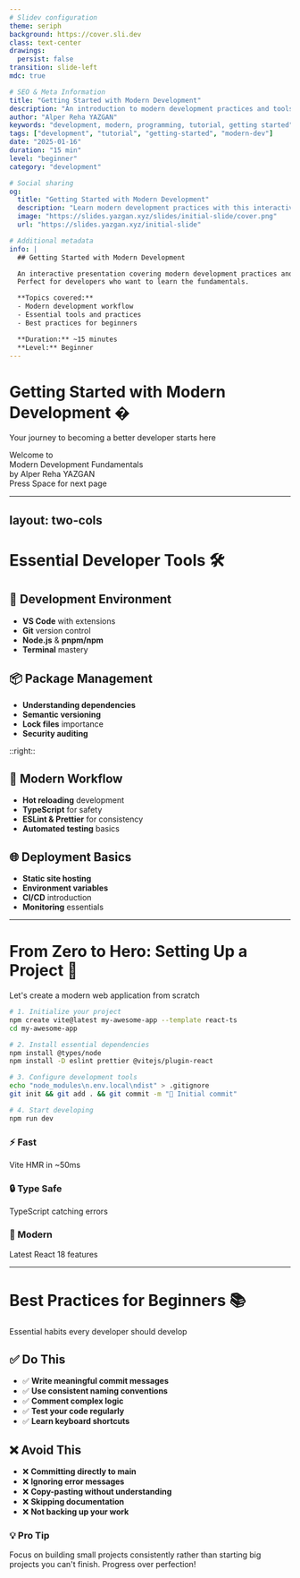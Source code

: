 ```yaml
---
# Slidev configuration
theme: seriph
background: https://cover.sli.dev
class: text-center
drawings:
  persist: false
transition: slide-left
mdc: true

# SEO & Meta Information
title: "Getting Started with Modern Development"
description: "An introduction to modern development practices and tools that developers love. Learn about the fundamentals and best practices."
author: "Alper Reha YAZGAN"
keywords: "development, modern, programming, tutorial, getting started"
tags: ["development", "tutorial", "getting-started", "modern-dev"]
date: "2025-01-16"
duration: "15 min"
level: "beginner"
category: "development"

# Social sharing
og:
  title: "Getting Started with Modern Development"
  description: "Learn modern development practices with this interactive presentation"
  image: "https://slides.yazgan.xyz/slides/initial-slide/cover.png"
  url: "https://slides.yazgan.xyz/initial-slide"

# Additional metadata
info: |
  ## Getting Started with Modern Development

  An interactive presentation covering modern development practices and tools.
  Perfect for developers who want to learn the fundamentals.

  **Topics covered:**
  - Modern development workflow
  - Essential tools and practices
  - Best practices for beginners

  **Duration:** ~15 minutes
  **Level:** Beginner
---
```


# Getting Started with Modern Development �

Your journey to becoming a better developer starts here

<div class="flex items-center justify-center mt-12">
  <div class="text-center">
    <div class="text-lg text-gray-400 mb-4">Welcome to</div>
    <div class="text-4xl font-bold bg-gradient-to-r from-green-400 to-blue-600 bg-clip-text text-transparent">
      Modern Development Fundamentals
    </div>
    <div class="text-lg text-gray-400 mt-4">by Alper Reha YAZGAN</div>
  </div>
</div>

<div @click="$slidev.nav.next" class="absolute bottom-8 left-1/2 transform -translate-x-1/2 cursor-pointer hover:bg-white/10 px-6 py-3 rounded-lg transition-all">
  Press Space for next page <carbon:arrow-right class="inline ml-2" />
</div>

---

## layout: two-cols

# Essential Developer Tools 🛠️

## 🔧 Development Environment

- **VS Code** with extensions
- **Git** version control
- **Node.js** & **pnpm/npm**
- **Terminal** mastery

## 📦 Package Management

- **Understanding dependencies**
- **Semantic versioning**
- **Lock files** importance
- **Security auditing**

::right::

## 🚀 Modern Workflow

- **Hot reloading** development
- **TypeScript** for safety
- **ESLint & Prettier** for consistency
- **Automated testing** basics

## 🌐 Deployment Basics

- **Static site hosting**
- **Environment variables**
- **CI/CD** introduction
- **Monitoring** essentials

---

# From Zero to Hero: Setting Up a Project 🎯

Let's create a modern web application from scratch

```bash {1-3|4-6|7-9|10-12|all}
# 1. Initialize your project
npm create vite@latest my-awesome-app --template react-ts
cd my-awesome-app

# 2. Install essential dependencies
npm install @types/node
npm install -D eslint prettier @vitejs/plugin-react

# 3. Configure development tools
echo "node_modules\n.env.local\ndist" > .gitignore
git init && git add . && git commit -m "🎉 Initial commit"

# 4. Start developing
npm run dev
```

<div class="grid grid-cols-3 gap-6 mt-8">
  <div class="bg-blue-50 border border-blue-200 p-4 rounded-lg text-center">
    <h3 class="text-blue-700 font-bold mb-2">⚡ Fast</h3>
    <p class="text-blue-600 text-sm">Vite HMR in ~50ms</p>
  </div>
  
  <div class="bg-green-50 border border-green-200 p-4 rounded-lg text-center">
    <h3 class="text-green-700 font-bold mb-2">🔒 Type Safe</h3>
    <p class="text-green-600 text-sm">TypeScript catching errors</p>
  </div>
  
  <div class="bg-purple-50 border border-purple-200 p-4 rounded-lg text-center">
    <h3 class="text-purple-700 font-bold mb-2">🎨 Modern</h3>
    <p class="text-purple-600 text-sm">Latest React 18 features</p>
  </div>
</div>

---

# Best Practices for Beginners 📚

Essential habits every developer should develop

<div class="grid grid-cols-2 gap-8">
  <div>
    <h2 class="text-2xl font-bold mb-4 text-green-400">✅ Do This</h2>
    <ul class="space-y-3 text-lg">
      <li>✅ <strong>Write meaningful commit messages</strong></li>
      <li>✅ <strong>Use consistent naming conventions</strong></li>
      <li>✅ <strong>Comment complex logic</strong></li>
      <li>✅ <strong>Test your code regularly</strong></li>
      <li>✅ <strong>Learn keyboard shortcuts</strong></li>
    </ul>
  </div>
  
  <div>
    <h2 class="text-2xl font-bold mb-4 text-red-400">❌ Avoid This</h2>
    <ul class="space-y-3 text-lg">
      <li>❌ <strong>Committing directly to main</strong></li>
      <li>❌ <strong>Ignoring error messages</strong></li>
      <li>❌ <strong>Copy-pasting without understanding</strong></li>
      <li>❌ <strong>Skipping documentation</strong></li>
      <li>❌ <strong>Not backing up your work</strong></li>
    </ul>
  </div>
</div>

<div class="mt-8 p-6 bg-gradient-to-r from-blue-500/10 to-purple-500/10 border border-blue-300/30 rounded-lg">
  <h3 class="text-xl font-bold mb-2">💡 Pro Tip</h3>
  <p class="text-lg">Focus on building small projects consistently rather than starting big projects you can't finish. Progress over perfection!</p>
</div>
